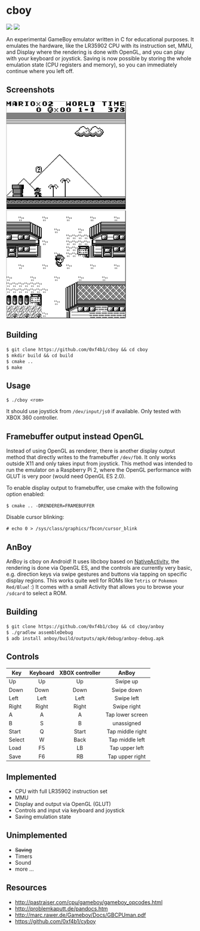 # cboy

![](https://github.com/0xf4b1/cboy/workflows/linux/badge.svg)
![](https://github.com/0xf4b1/cboy/workflows/android/badge.svg)

An experimental GameBoy emulator written in C for educational purposes. It emulates the hardware, like the LR35902 CPU with its instruction set, MMU, and Display where the rendering is done with OpenGL, and you can play with your keyboard or joystick. Saving is now possible by storing the whole emulation state (CPU registers and memory), so you can immediately continue where you left off.

## Screenshots

![](images/screenshot1.png)
![](images/screenshot2.png)

## Building

	$ git clone https://github.com/0xf4b1/cboy && cd cboy
	$ mkdir build && cd build
	$ cmake ..
	$ make

## Usage

	$ ./cboy <rom>

It should use joystick from `/dev/input/js0` if available. Only tested with XBOX 360 controller.

## Framebuffer output instead OpenGL

Instead of using OpenGL as renderer, there is another display output method that directly writes to the framebuffer `/dev/fb0`. It only works outside X11 and only takes input from joystick. This method was intended to run the emulator on a Raspberry Pi 2, where the OpenGL performance with GLUT is very poor (would need OpenGL ES 2.0).

To enable display output to framebuffer, use cmake with the following option enabled:

	$ cmake .. -DRENDERER=FRAMEBUFFER

Disable cursor blinking:

	# echo 0 > /sys/class/graphics/fbcon/cursor_blink

## AnBoy

AnBoy is cboy on Android! It uses libcboy based on [NativeActivity](https://github.com/android/ndk-samples/tree/master/native-activity), the rendering is done via OpenGL ES, and the controls are currently very basic, e.g. direction keys via swipe gestures and buttons via tapping on specific display regions. This works quite well for ROMs like `Tetris` or `Pokemon Red/Blue`! :) It comes with a small Activity that allows you to browse your `/sdcard` to select a ROM.

## Building

	$ git clone https://github.com/0xf4b1/cboy && cd cboy/anboy
	$ ./gradlew assembleDebug
	$ adb install anboy/build/outputs/apk/debug/anboy-debug.apk

## Controls

| Key   | Keyboard    | XBOX controller | AnBoy            |
|-------|:-----------:|:---------------:|:----------------:|
|Up     | Up          | Up              | Swipe up         |
|Down   | Down        | Down            | Swipe down       |
|Left   | Left        | Left            | Swipe left       |
|Right  | Right       | Right           | Swipe right      |
|A      | A           | A               | Tap lower screen |
|B      | S           | B               | unassigned       |
|Start  | Q           | Start           | Tap middle right |
|Select | W           | Back            | Tap middle left  |
|Load   | F5          | LB              | Tap upper left   |
|Save   | F6          | RB              | Tap upper right  |

## Implemented

- CPU with full LR35902 instruction set
- MMU
- Display and output via OpenGL (GLUT)
- Controls and input via keyboard and joystick
- Saving emulation state

## Unimplemented

- ~~Saving~~
- Timers
- Sound
- more ...

## Resources

- http://pastraiser.com/cpu/gameboy/gameboy_opcodes.html
- http://problemkaputt.de/pandocs.htm
- http://marc.rawer.de/Gameboy/Docs/GBCPUman.pdf
- https://github.com/0xf4b1/cyboy
